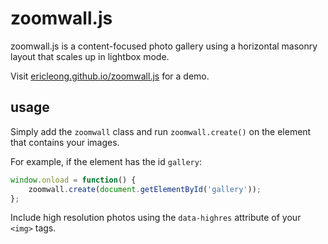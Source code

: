 zoomwall.js
===========
zoomwall.js is a content-focused photo gallery using a horizontal masonry layout that scales up in lightbox mode.

Visit [ericleong.github.io/zoomwall.js](http://ericleong.github.io/zoomwall.js) for a demo.

usage
-----
Simply add the `zoomwall` class and run `zoomwall.create()` on the element that contains your images.

For example, if the element has the id `gallery`:
```JavaScript
window.onload = function() {
	zoomwall.create(document.getElementById('gallery'));
};
```

Include high resolution photos using the `data-highres` attribute of your `<img>` tags.
